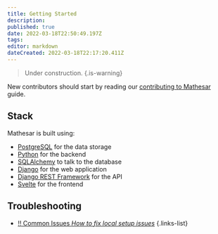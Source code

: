 ```yaml
---
title: Getting Started
description: 
published: true
date: 2022-03-18T22:50:49.197Z
tags: 
editor: markdown
dateCreated: 2022-03-18T22:17:20.411Z
---
```


> Under construction.
{.is-warning}

New contributors should start by reading our [contributing to Mathesar](/community/contributing) guide.

## Stack
Mathesar is built using:
- [PostgreSQL](https://www.postgresql.org/) for the data storage
- [Python](https://www.python.org/) for the backend
- [SQLAlchemy](https://www.sqlalchemy.org/) to talk to the database
- [Django](https://www.djangoproject.com/) for the web application
- [Django REST Framework](https://www.django-rest-framework.org/) for the API 
- [Svelte](https://svelte.dev/) for the frontend

## Troubleshooting
- [:bangbang: Common Issues *How to fix local setup issues*](/en/engineering/setup/common-issues)
{.links-list}